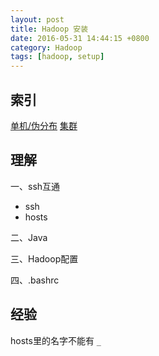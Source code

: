 ```yaml
---
layout: post
title: Hadoop 安装
date: 2016-05-31 14:44:15 +0800
category: Hadoop
tags: [hadoop, setup]
---
```


## 索引

[单机/伪分布](http://dblab.xmu.edu.cn/blog/install-hadoop-in-centos/)
[集群](http://dblab.xmu.edu.cn/blog/install-hadoop-cluster/)

## 理解

一、ssh互通

* ssh
* hosts

二、Java

三、Hadoop配置

四、.bashrc

## 经验

hosts里的名字不能有 `_`
